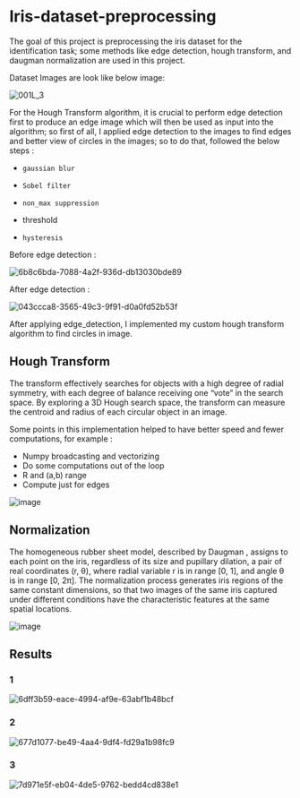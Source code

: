 # Iris-dataset-preprocessing
The goal of this project is preprocessing the iris dataset for the identification task; some methods like edge detection, hough transform, and daugman normalization are used in this project.

Dataset Images are look like below image:

![001L_3](https://user-images.githubusercontent.com/47561760/177047425-4b953918-a6ee-495a-9e2b-01ad44e1800b.png)


For the Hough Transform algorithm, it is crucial to perform edge detection first to produce an edge image which will then be used as input into the algorithm; so first of all, I applied edge detection to the images to find edges and better view of circles in the images; so to do that, followed the below steps : 
*	  gaussian blur
*	  Sobel filter
*	  non_max suppression
*   threshold
*	  hysteresis

Before edge detection :

![6b8c6bda-7088-4a2f-936d-db13030bde89](https://user-images.githubusercontent.com/47561760/177048531-39c5ec27-b3d2-47d5-88d0-ef255aa22ba5.png)

After edge detection : 

![043ccca8-3565-49c3-9f91-d0a0fd52b53f](https://user-images.githubusercontent.com/47561760/177048522-77cef3c7-592f-4eb3-b8c8-4dae43bbb6e0.png)

After applying edge_detection, I implemented my custom hough transform algorithm to find circles in image.

## Hough Transform ##
The transform effectively searches for objects with a high degree of radial symmetry, with each degree of balance receiving one “vote” in the search space. By exploring a 3D Hough search space, the transform can measure the centroid and radius of each circular object in an image.

Some points in this implementation helped to have better speed and fewer computations, for example : 
*	Numpy broadcasting and vectorizing
*	Do some computations out of the loop
*	R and (a,b) range
*	Compute just for edges

![image](https://user-images.githubusercontent.com/47561760/177048003-8c867dbd-140a-4573-8bfe-e0346a78cd4f.png)


## Normalization ## 
The homogeneous rubber sheet model, described by Daugman , assigns to each point on the iris, regardless of its size and pupillary dilation, a pair of real coordinates (r, θ), where radial variable r is in range [0, 1], and angle θ is in range [0, 2π]. The normalization process generates iris regions of the same constant dimensions, so that two images of the same iris captured under different conditions have the characteristic features at the same spatial locations. 

![image](https://user-images.githubusercontent.com/47561760/177047389-55423f8a-81d6-441b-a4e2-8feb4ad130ce.png)

## Results ## 
### 1 ###
![6dff3b59-eace-4994-af9e-63abf1b48bcf](https://user-images.githubusercontent.com/47561760/177048545-8977db16-8f71-4ae9-8c24-2419fdc4a229.png)

### 2 ###
![677d1077-be49-4aa4-9df4-fd29a1b98fc9](https://user-images.githubusercontent.com/47561760/177048693-f3a3003c-e5f0-4dd7-bc9b-9316e7e27fb5.png)

### 3 ###
![7d971e5f-eb04-4de5-9762-bedd4cd838e1](https://user-images.githubusercontent.com/47561760/177048723-4877121a-a537-40a1-9eee-a04593d6ba84.png)



